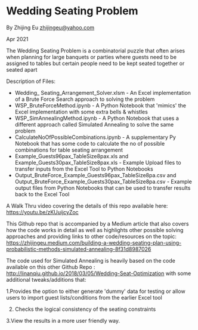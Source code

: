 Wedding Seating Problem
========================
By Zhijing Eu
zhijingeu@yahoo.com

Apr 2021

The Wedding Seating Problem is a combinatorial puzzle that often arises when planning for large
banquets or parties where guests need to be assigned to tables but certain people need to be kept 
seated together or seated apart

Description of Files: 
* Wedding_ Seating_Arrangement_Solver.xlsm - An Excel implementation of a Brute Force Search approach to solving the problem
* WSP_BruteForceMethod.ipynb - A Python Notebook that 'mimics' the Excel implementation with some extra bells & whistles
* WSP_SimAnnealingMethod.ipynb - A Python Notebook that uses a different approach called Simulated Annealing to solve the same problem
* CalculateNoOfPossibleCombinations.ipynb - A supplementary Py Notebook that has some code to calculate the no of possible combinations for table seating arrangement
* Example_Guests96pax_TableSize8pax.xls and Example_Guests30pax_TableSize8pax.xls - Example Upload files to transfer inputs from the Excel Tool to Python Notebooks
* Output_BruteForce_Example_Guests96pax_TableSize8pa.csv and Output_BruteForce_Example_Guests30pax_TableSize8pa.csv - Example output files from Python Notebooks that can be used to transfer results back to the Excel Tool

A Walk Thru video covering the details of this repo available here:
https://youtu.be/zKUuijcyZoc

This Github repo that is accompanied by a Medium article that also covers how the code works in detail as well as 
highlights other possible solving approaches and providing links to other code/resources on the topic:
https://zhijingeu.medium.com/building-a-wedding-seating-plan-using-probabilistic-methods-simulated-annealing-8f31d8987026

The code used for Simulated Annealing is heavily based on the code available on this other Github Repo :
http://linanqiu.github.io/2018/03/05/Wedding-Seat-Optimization
with some additional tweaks/additions that:

1.Provides the option to either generate 'dummy' data for testing or allow users to import guest lists/conditions from the earlier Excel tool 

2. Checks the logical consistency of the seating constraints 

3.View the results in a more user friendly way.  
